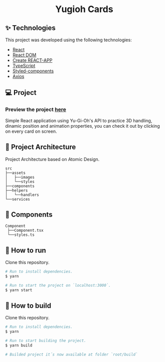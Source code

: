 <h1 align="center">Yugioh Cards</h1>

## ✨ Technologies

This project was developed using the following technologies:

- [React](https://reactjs.org/)
- [React DOM](https://pt-br.reactjs.org/docs/react-dom.html)
- [Create REACT-APP](https://github.com/facebook/create-react-app)
- [TypeScript](https://www.typescriptlang.org/)
- [Styled-components](https://www.styled-components.com/)
- [Axios](https://axios-http.com/docs/intro)

## 💻 Project

### Preview the project [here](yugioh-cards.vercel.app)

Simple React application using Yu-Gi-Oh's API to practice 3D handling, dinamic position and animation properties, you can check it out by clicking on every card on screen.

 ## 🔨 Project Architecture

 Project Architecture based on Atomic Design.

 ```
 src
 ├──assets
 │   ├──images
 │   └──styles
 ├──components
 ├──helpers
 │   └──handlers
 └──services
 ```

 ## 🧪 Components

 ```
 Component
  ├──Component.tsx
  └──styles.ts
 ```

## 🚀 How to run

Clone this repository.
```bash
# Run to install dependencies.
$ yarn

# Run to start the project on `localhost:3000`.
$ yarn start
```

## 🚧 How to build

Clone this repository.
```bash
# Run to install dependencies.
$ yarn

# Run to start building the project.
$ yarn build

# Builded project it´s now available at folder `root/build`
```
